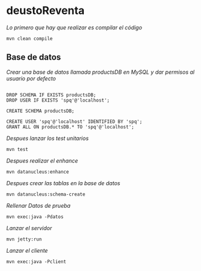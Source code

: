 # deustoReventa
_Lo primero que hay que realizar es compilar el código_

```
mvn clean compile
```
## Base de datos
_Crear una base de datos llamada productsDB en MySQL y dar permisos al usuario por defecto_
```

DROP SCHEMA IF EXISTS productsDB;
DROP USER IF EXISTS 'spq'@'localhost';

CREATE SCHEMA productsDB;

CREATE USER 'spq'@'localhost' IDENTIFIED BY 'spq';
GRANT ALL ON productsDB.* TO 'spq'@'localhost';
```

_Despues lanzar los test unitarios_
```
mvn test
```

_Despues realizar el enhance_
```
mvn datanucleus:enhance
```


_Despues crear las tablas en la base de datos_
```
mvn datanucleus:schema-create
```

_Rellenar Datos de prueba_
```
mvn exec:java -Pdatos
```
_Lanzar el servidor_

```
mvn jetty:run
```

_Lanzar el cliente_

```
mvn exec:java -Pclient
```
